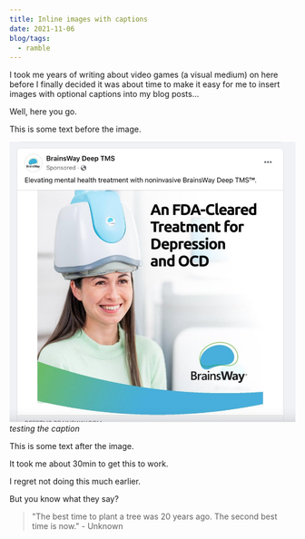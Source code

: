 ```yaml
---
title: Inline images with captions
date: 2021-11-06
blog/tags:
  - ramble
---
```


I took me years of writing about video games (a visual medium) on here before I
finally decided it was about time to make it easy for me to insert images with
optional captions into my blog posts...

Well, here you go.

This is some text before the image.

![an awful picture dark and stormy cocktail](depression.jpg) _testing the
caption_

This is some text after the image.

It took me about 30min to get this to work.

I regret not doing this much earlier.

But you know what they say?

> "The best time to plant a tree was 20 years ago. The second best time is
> now." - Unknown
